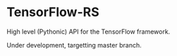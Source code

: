 # TensorFlow-RS

High level (Pythonic) API for the TensorFlow framework.

Under development, targetting master branch.